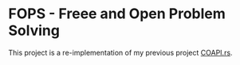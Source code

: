 # FOPS - Freee and Open Problem Solving

This project is a re-implementation of my previous project [COAPI.rs](https://github.com/aavtic/coapi.rs).
